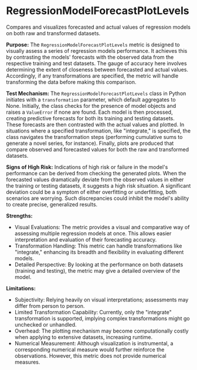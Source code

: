 # RegressionModelForecastPlotLevels

Compares and visualizes forecasted and actual values of regression models on both raw and transformed datasets.

**Purpose:**
The `RegressionModelForecastPlotLevels` metric is designed to visually assess a series of regression models
performance. It achieves this by contrasting the models' forecasts with the observed data from the respective
training and test datasets. The gauge of accuracy here involves determining the extent of closeness between
forecasted and actual values. Accordingly, if any transformations are specified, the metric will handle
transforming the data before making this comparison.

**Test Mechanism:**
The `RegressionModelForecastPlotLevels` class in Python initiates with a `transformation` parameter, which default
aggregates to None. Initially, the class checks for the presence of model objects and raises a `ValueError` if none
are found. Each model is then processed, creating predictive forecasts for both its training and testing datasets.
These forecasts are then contrasted with the actual values and plotted. In situations where a specified
transformation, like "integrate," is specified, the class navigates the transformation steps (performing cumulative
sums to generate a novel series, for instance). Finally, plots are produced that compare observed and forecasted
values for both the raw and transformed datasets.

**Signs of High Risk:**
Indications of high risk or failure in the model's performance can be derived from checking the generated plots.
When the forecasted values dramatically deviate from the observed values in either the training or testing
datasets, it suggests a high risk situation. A significant deviation could be a symptom of either overfitting or
underfitting, both scenarios are worrying. Such discrepancies could inhibit the model's ability to create precise,
generalized results.

**Strengths:**

- Visual Evaluations: The metric provides a visual and comparative way of assessing multiple regression models at
once. This allows easier interpretation and evaluation of their forecasting accuracy.
- Transformation Handling: This metric can handle transformations like "integrate," enhancing its breadth and
flexibility in evaluating different models.
- Detailed Perspective: By looking at the performance on both datasets (training and testing), the metric may give
a detailed overview of the model.

**Limitations:**

- Subjectivity: Relying heavily on visual interpretations; assessments may differ from person to person.
- Limited Transformation Capability: Currently, only the "integrate" transformation is supported, implying complex
transformations might go unchecked or unhandled.
- Overhead: The plotting mechanism may become computationally costly when applying to extensive datasets,
increasing runtime.
- Numerical Measurement: Although visualization is instrumental, a corresponding numerical measure would further
reinforce the observations. However, this metric does not provide numerical measures.